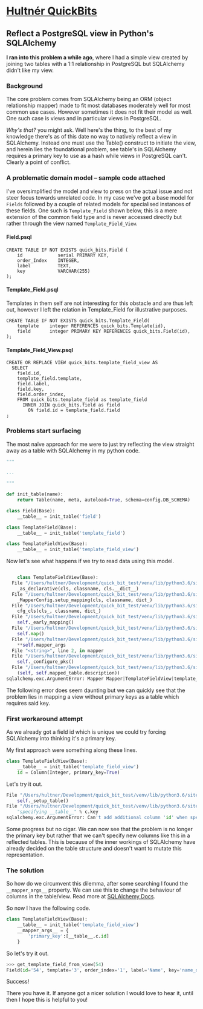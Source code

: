 # [Hultnér QuickBits](https://hultner.github.io)
## Reflect a PostgreSQL view in Python's SQLAlchemy
**I ran into this problem a while ago**, where I had a simple view created
by joining two tables with a 1:1 relationship in PostgreSQL but SQLAlchemy
didn't like my view.

### Background
The core problem comes from SQLAlchemy being an ORM (object relationship mapper)
made to fit most databases moderately well for most common use cases. However
sometimes it does not fit their model as well. One such case is views and in
particular views in PostgreSQL.

*Why's that?* you might ask. Well here's the thing, to the best of my knowledge
there's as of this date no way to natively reflect a view in SQLAlchemy. Instead
one must use the Table() construct to initiate the view, and herein lies the
foundational problem, see table's in SQLAlchemy requires a primary key to use
as a hash while views in PostgreSQL can't. Clearly a point of conflict.

### A problematic domain model – sample code attached
I've oversimplified the model and view to press on the actual issue and not
steer focus towards unrelated code. In my case we've got a base model for
`Fields` followed by a couple of related models for specialised instances of
these fields. One such is `Template_Field` shown below, this is a mere extension
of the common field type and is never accessed directly but rather through the
view named `Template_Field_View`.

#### Field.psql
```plpgsql
CREATE TABLE IF NOT EXISTS quick_bits.Field (
    id             serial PRIMARY KEY,
    order_Index    INTEGER,
    label          TEXT,
    key            VARCHAR(255)
);
```

#### Template_Field.psql
Templates in them self are not interesting for this obstacle and are thus left
out, however I left the relation in Template_Field for illustrative purposes.
```plpgsql
CREATE TABLE IF NOT EXISTS quick_bits.Template_Field(
    template    integer REFERENCES quick_bits.Template(id),
    field       integer PRIMARY KEY REFERENCES quick_bits.Field(id),
);
```

#### Template_Field_View.psql
```plpgsql
CREATE OR REPLACE VIEW quick_bits.template_field_view AS
  SELECT
    field.id,
    template_field.template,
    field.label,
    field.key,
    field.order_index,
    FROM quick_bits.template_field as template_field
      INNER JOIN quick_bits.field as field
        ON field.id = template_field.field
;
```


### Problems start surfacing
The most naïve approach for me were to just try reflecting the view straight
away as a table with SQLAlchemy in my python code.

```python
"""

...

"""

def init_table(name):
    return Table(name, meta, autoload=True, schema=config.DB_SCHEMA)

class Field(Base):
    __table__ = init_table('field')

class TemplateField(Base):
    __table__ = init_table('template_field')

class TemplateFieldView(Base):
    __table__ = init_table('template_field_view')

```

Now let's see what happens if we try to read data using this model.
```python

    class TemplateFieldView(Base):
  File "/Users/hultner/Development/quick_bit_test/venv/lib/python3.6/site-packages/sqlalchemy/ext/declarative/api.py", line 64, in __init__
    _as_declarative(cls, classname, cls.__dict__)
  File "/Users/hultner/Development/quick_bit_test/venv/lib/python3.6/site-packages/sqlalchemy/ext/declarative/base.py", line 88, in _as_declarative
    _MapperConfig.setup_mapping(cls, classname, dict_)
  File "/Users/hultner/Development/quick_bit_test/venv/lib/python3.6/site-packages/sqlalchemy/ext/declarative/base.py", line 103, in setup_mapping
    cfg_cls(cls_, classname, dict_)
  File "/Users/hultner/Development/quick_bit_test/venv/lib/python3.6/site-packages/sqlalchemy/ext/declarative/base.py", line 135, in __init__
    self._early_mapping()
  File "/Users/hultner/Development/quick_bit_test/venv/lib/python3.6/site-packages/sqlalchemy/ext/declarative/base.py", line 138, in _early_mapping
    self.map()
  File "/Users/hultner/Development/quick_bit_test/venv/lib/python3.6/site-packages/sqlalchemy/ext/declarative/base.py", line 534, in map
    **self.mapper_args
  File "<string>", line 2, in mapper
  File "/Users/hultner/Development/quick_bit_test/venv/lib/python3.6/site-packages/sqlalchemy/orm/mapper.py", line 677, in __init__
    self._configure_pks()
  File "/Users/hultner/Development/quick_bit_test/venv/lib/python3.6/site-packages/sqlalchemy/orm/mapper.py", line 1277, in _configure_pks
    (self, self.mapped_table.description))
sqlalchemy.exc.ArgumentError: Mapper Mapper|TemplateFieldView|template_field_view could not assemble any primary key columns for mapped table 'template_field_view'

```

The following error does seem daunting but we can quickly see that the problem
lies in mapping a view without primary keys as a table which requires said key.

### First workaround attempt
As we already got a field id which is unique we could try forcing SQLAlchemy
into thinking it's a primary key.

My first approach were something along these lines.
```python
class TemplateFieldView(Base):
    __table__ = init_table('template_field_view')
    id = Column(Integer, primary_key=True)
```

Let's try it out.
```python
File "/Users/hultner/Development/quick_bit_test/venv/lib/python3.6/site-packages/sqlalchemy/ext/declarative/base.py", line 131, in __init__
    self._setup_table()
File "/Users/hultner/Development/quick_bit_test/venv/lib/python3.6/site-packages/sqlalchemy/ext/declarative/base.py", line 403, in _setup_table
    "specifying __table__" % c.key
sqlalchemy.exc.ArgumentError: Can't add additional column 'id' when specifying __table__
```

Some progress but no cigar. We can now see that the problem is no longer the
primary key but rather that we can't specify new columns like this in a
reflected tables. This is because of the inner workings of SQLAlchemy have
already decided on the table structure and doesn't want to mutate this
representation.

### The solution
So how do we circumvent this dilemma, after some searching I found the
`__mapper_args__` property. We can use this to change the behaviour of columns
in the table/view. Read more at [SQLAlchemy Docs]( http://docs.sqlalchemy.org/en/latest/faq/ormconfiguration.html#how-do-i-map-a-table-that-has-no-primary-key).

So now I have the following code.
```python
class TemplateFieldView(Base):
    __table__ = init_table('template_field_view')
    __mapper_args__ = {
        'primary_key':[__table__.c.id]
    }
```

So let's try it out.
```python
>>> get_template_field_from_view(54)
Field(id='54', template='3', order_index='1', label='Name', key='name_data', type='FIRST_NAME')>
```

Success!

There you have it. If anyone got a nicer solution I would love to hear it,
until then I hope this is helpful to you!
